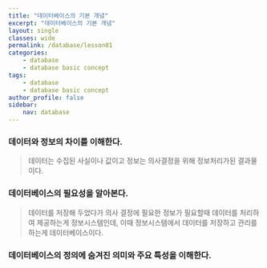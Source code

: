 ```yaml
---
title: "데이터베이스의 기본 개념"
excerpt: "데이터베이스의 기본 개념"
layout: single
classes: wide
permalink: /database/lesson01
categories:
    - database
    - database basic concept
tags:
    - database
    - database basic concept
author_profile: false
sidebar:
    nav: database
---
```


### 데이터와 정보의 차이를 이해한다.
> 데이터는 수집된 사실이나 값이고 정보는 의사결정을 위해 정보처리가된 결과물이다.

### 데이터베이스의 필요성을 알아본다.
> 데이터를 저장해 두었다가 의사 결정에 필요한 정보가 필요할때 데이터를 처리하여 제공하는게 정보시스템인데, 이때 정보시스템에서 데이터를 저장하고 관리를 하는게 데이터베이스이다.

### 데이터베이스의 정의에 숨겨진 의미와 주요 특성을 이해한다.
    
